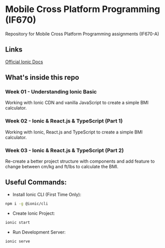 # Mobile Cross Platform Programming (IF670)
Repository for Mobile Cross Platform Programming assignments (IF670-A)

## Links
[Official Ionic Docs](https://ionicframework.com/docs/intro/cli)

## What's inside this repo

### Week 01 - Understanding Ionic Basic
Working with Ionic CDN and vanilla JavaScript to create a simple BMI calculator.

### Week 02 - Ionic & React.js & TypeScript (Part 1)
Working with Ionic, React.js and TypeScript to create a simple BMI calculator.

### Week 03 - Ionic & React.js & TypeScript (Part 2)
Re-create a better project structure with components and add feature to change between cm/kg and ft/lbs to calculate the BMI.

## Useful Commands:
- Install Ionic CLI (First Time Only):
```sh
npm i -g @ionic/cli
```

- Create Ionic Project:
```sh
ionic start
```

- Run Development Server:
```sh
ionic serve
```
